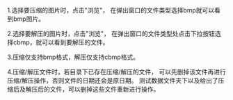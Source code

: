 1.选择要压缩的图片时，点击"浏览"，
在弹出窗口的文件类型选择bmp就可以看到bmp图片。

2.选择要解压的图片时，点击"浏览"，
在弹出窗口的文件类型处点击下拉按钮选择cbmp，就可以看到要解压的文件。

3.压缩仅支持bmp格式，解压仅支持cbmp格式。

4.压缩/解压文件时，若目录下已存在压缩/解压的文件，
可以先删掉该文件再进行压缩/解压操作，否则文件的日期还会是原日期。
测试数据文件夹下以及给出了压缩后及解压后的文件，可以删掉这些文件重新进行操作。
